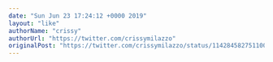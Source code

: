 ```yaml
---
date: "Sun Jun 23 17:24:12 +0000 2019"
layout: "like"
authorName: "crissy"
authorUrl: "https://twitter.com/crissymilazzo"
originalPost: "https://twitter.com/crissymilazzo/status/1142845827511009280"
---
```

